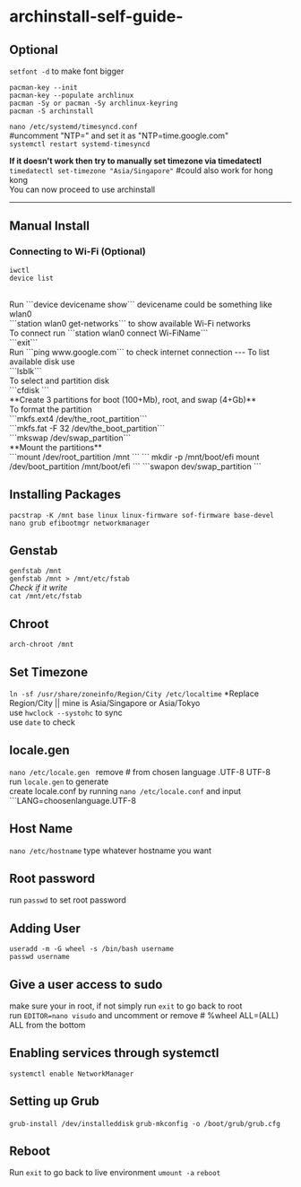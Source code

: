 # archinstall-self-guide-

## Optional
```setfont -d``` to make font bigger

```pacman-key --init```
<br>
```pacman-key --populate archlinux```
<br>
```pacman -Sy or pacman -Sy archlinux-keyring```
<br>
```pacman -S archinstall```
<br>

```nano /etc/systemd/timesyncd.conf```
<br>
#uncomment "NTP=" and set it as "NTP=time.google.com"
<br>
```systemctl restart systemd-timesyncd```
<br>


__If it doesn't work then try to manually set timezone via timedatectl__
<br>
``` timedatectl set-timezone "Asia/Singapore" ``` #could also work for hong kong
<br>
You can now proceed to use archinstall


---
## Manual Install

### Connecting to Wi-Fi (Optional)
```
iwctl
device list
```
<br>
Run ```device devicename show``` devicename could be something like wlan0 <br>
```station wlan0 get-networks``` to show available Wi-Fi networks <br>
To connect run ```station wlan0 connect Wi-FiName``` <br>
```exit``` <br>
Run ```ping www.google.com``` to check internet connection
---
To list available disk use <br>
```lsblk```
<br>
To select and partition disk <br>
```cfdisk </dev/thechoosendisk> ```
<br>
**Create 3 partitions for boot (100+Mb), root, and swap (4+Gb)**
<br>
To format the partition <br>
```mkfs.ext4 /dev/the_root_partition``` <br>
```mkfs.fat -F 32 /dev/the_boot_partition``` <br>
```mkswap /dev/swap_partition```<br>
**Mount the partitions** <br>
```mount /dev/root_partition /mnt ```
```
mkdir -p /mnt/boot/efi
mount /dev/boot_partition /mnt/boot/efi
```
```swapon dev/swap_partition ```

## Installing Packages
``` pacstrap -K /mnt base linux linux-firmware sof-firmware base-devel nano grub efibootmgr networkmanager ```
<br>
## Genstab

```genfstab /mnt``` <br>
```genfstab /mnt > /mnt/etc/fstab``` <br>
*Check if it write* <br>
```cat /mnt/etc/fstab``` <br>

## Chroot

```arch-chroot /mnt ``` <br>

## Set Timezone
``` ln -sf /usr/share/zoneinfo/Region/City /etc/localtime ``` *Replace Region/City || mine is Asia/Singapore or Asia/Tokyo <br>
use ```hwclock --systohc``` to sync <br>
use ```date``` to check

## locale.gen
```nano /etc/locale.gen ``` remove # from chosen language .UTF-8 UTF-8 <br>
run ```locale.gen``` to generate <br>
create locale.conf by running ```nano /etc/locale.conf``` and input ```LANG=choosenlanguage.UTF-8 <br>

## Host Name
```nano /etc/hostname``` type whatever hostname you want 

## Root password
run ```passwd``` to set root password

## Adding User

```
useradd -m -G wheel -s /bin/bash username
passwd username
```

## Give a user access to sudo
make sure your in root, if not simply run ```exit``` to go back to root <br>
run ```EDITOR=nano visudo``` and uncomment or remove # %wheel ALL=(ALL) ALL from the bottom

## Enabling services through systemctl
```systemctl enable NetworkManager```

## Setting up Grub
```grub-install /dev/installeddisk```
```grub-mkconfig -o /boot/grub/grub.cfg```

## Reboot
Run ```exit``` to go back to live environment
```umount -a```
```reboot```
